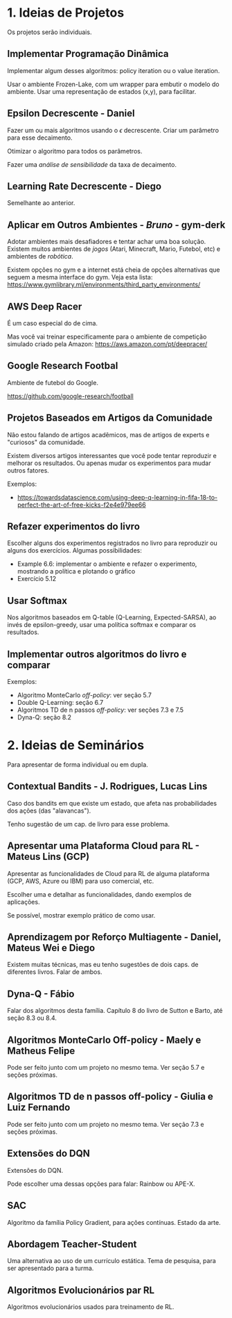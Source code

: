 # 1. Ideias de Projetos

Os projetos serão individuais.

## Implementar Programação Dinâmica

Implementar algum desses algoritmos: policy iteration ou o value iteration.

Usar o ambiente Frozen-Lake, com um wrapper para embutir o modelo do ambiente. Usar uma representação de estados (x,y), para facilitar.


## Epsilon Decrescente - Daniel

Fazer um ou mais algoritmos usando o $\epsilon$ decrescente. Criar um parâmetro para esse decaimento.

Otimizar o algoritmo para todos os parâmetros.

Fazer uma *análise de sensibilidade* da taxa de decaimento.


## Learning Rate Decrescente - Diego

Semelhante ao anterior.


## Aplicar em Outros Ambientes - *Bruno* - gym-derk

Adotar ambientes mais desafiadores e tentar achar uma boa solução. Existem muitos ambientes de *jogos* (Atari, Minecraft, Mario, Futebol, etc) e ambientes de *robótica*.

Existem opções no gym e a internet está cheia de opções alternativas que seguem a mesma interface do gym. Veja esta lista:
https://www.gymlibrary.ml/environments/third_party_environments/


## AWS Deep Racer

É um caso especial do de cima. 

Mas você vai treinar especificamente para o ambiente de competição simulado criado pela Amazon:
https://aws.amazon.com/pt/deepracer/

## Google Research Footbal

Ambiente de futebol do Google.

https://github.com/google-research/football


## Projetos Baseados em Artigos da Comunidade

Não estou falando de artigos acadêmicos, mas de artigos de experts e "curiosos" da comunidade.

Existem diversos artigos interessantes que você pode tentar reproduzir e melhorar os resultados. 
Ou apenas mudar os experimentos para mudar outros fatores.

Exemplos:
- https://towardsdatascience.com/using-deep-q-learning-in-fifa-18-to-perfect-the-art-of-free-kicks-f2e4e979ee66


## Refazer experimentos do livro

Escolher alguns dos experimentos registrados no livro para reproduzir ou alguns dos exercícios. Algumas possibilidades:
- Example 6.6: implementar o ambiente e refazer o experimento, mostrando a política e plotando o gráfico
- Exercício 5.12

## Usar Softmax

Nos algoritmos baseados em Q-table (Q-Learning, Expected-SARSA), ao invés de epsilon-greedy, usar uma política softmax e comparar os resultados.


## Implementar outros algoritmos do livro e comparar

Exemplos:
- Algoritmo MonteCarlo *off-policy*: ver seção 5.7
- Double Q-Learning: seção 6.7
- Algoritmos TD de n passos *off-policy*: ver seções 7.3 e 7.5
- Dyna-Q: seção 8.2


# 2. Ideias de Seminários

Para apresentar de forma individual ou em dupla.

## Contextual Bandits - J. Rodrigues, Lucas Lins

Caso dos bandits em que existe um estado, que afeta nas probabilidades dos ações (das "alavancas").

Tenho sugestão de um cap. de livro para esse problema.


## Apresentar uma Plataforma Cloud para RL - Mateus Lins (GCP)

Apresentar as funcionalidades de Cloud para RL de alguma plataforma (GCP, AWS, Azure ou IBM) para uso comercial, etc.

Escolher uma e detalhar as funcionalidades, dando exemplos de aplicações.

Se possível, mostrar exemplo prático de como usar.


## Aprendizagem por Reforço Multiagente - Daniel, Mateus Wei e Diego

Existem muitas técnicas, mas eu tenho sugestões de dois caps. de diferentes livros. Falar de ambos.


## Dyna-Q - Fábio

Falar dos algoritmos desta família. Capítulo 8 do livro de Sutton e Barto, até seção 8.3 ou 8.4.


## Algoritmos MonteCarlo Off-policy - Maely e Matheus Felipe

Pode ser feito junto com um projeto no mesmo tema. Ver seção 5.7 e seções próximas.


## Algoritmos TD de n passos off-policy - Giulia e Luiz Fernando

Pode ser feito junto com um projeto no mesmo tema. Ver seção 7.3 e seções próximas.


## Extensões do DQN 

Extensões do DQN.

Pode escolher uma dessas opções para falar: Rainbow ou APE-X.


## SAC

Algoritmo da família Policy Gradient, para ações contínuas. Estado da arte.


## Abordagem Teacher-Student

Uma alternativa ao uso de um currículo estática. Tema de pesquisa, para ser apresentado para a turma.


## Algoritmos Evolucionários par RL

Algoritmos evolucionários usados para treinamento de RL.
